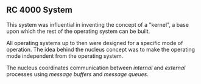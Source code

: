 ## RC 4000 System

This system was influential in inventing the concept of a "kernel", a base upon which the rest of the operating system can be built.

All operating systems up to then were designed for a specific mode of operation. The idea behind the nucleus concept was to make the operating mode independent from the operating system. 

The nucleus coordinates communication between *internal* and *external* processes using *message buffers* and *message queues*.
